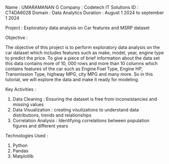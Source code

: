 
Name : UMARAMANAN G 
Company : Codetech IT Solutions
ID : CT4DA6028
Domain : Data Analytics
Duration : August 1 2024 to september 1 2024



Project : Exploratory data analysis on Car features and MSRP dataset

Objective :

The objective of this project is to perform exploratory data analysis on the car dataset which includes features such as make, model, year, engine type to predict the price. To give a piece of brief information about the data set this data contains more of 10, 000 rows and more than 10 columns which contains features of the car such as Engine Fuel Type, Engine HP, Transmission Type, highway MPG, city MPG and many more. So in this tutorial, we will explore the data and make it ready for modeling.

Key Activities :

1. Data Cleaning : Ensuring the dataset is free from inconsistancies and missing values
2. Data Visualization : creating visulizations to understand data distributions, trends and relationships
3. Correlation Analysis : Identifying correlations between population figures and different years

Technologies Used :
1. Python
2. Pandas
3. Matplotlib
